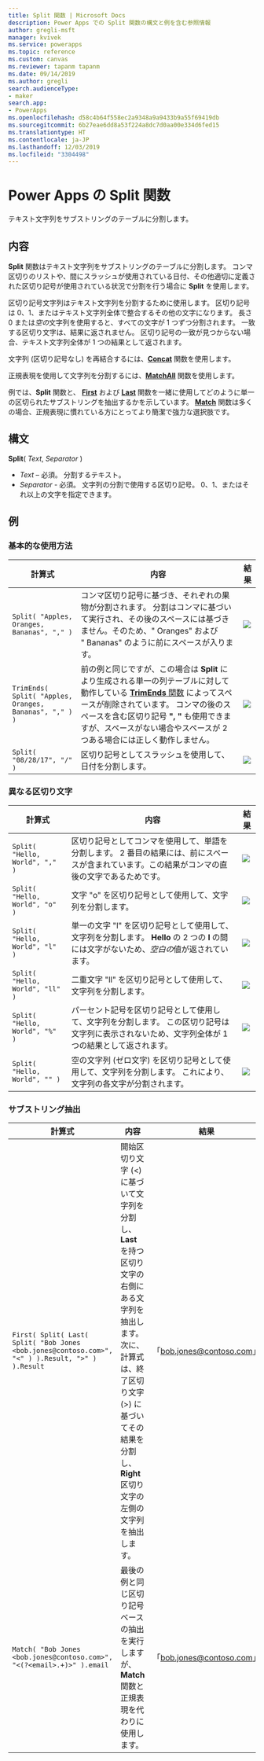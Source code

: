 ```yaml
---
title: Split 関数 | Microsoft Docs
description: Power Apps での Split 関数の構文と例を含む参照情報
author: gregli-msft
manager: kvivek
ms.service: powerapps
ms.topic: reference
ms.custom: canvas
ms.reviewer: tapanm tapanm
ms.date: 09/14/2019
ms.author: gregli
search.audienceType:
- maker
search.app:
- PowerApps
ms.openlocfilehash: d58c4b64f558ec2a9348a9a9433b9a55f69419db
ms.sourcegitcommit: 6b27eae6dd8a53f224a8dc7d0aa00e334d6fed15
ms.translationtype: HT
ms.contentlocale: ja-JP
ms.lasthandoff: 12/03/2019
ms.locfileid: "3304498"
---
```

# <a name="split-function-in-power-apps"></a>Power Apps の Split 関数
テキスト文字列をサブストリングのテーブルに分割します。

## <a name="description"></a>内容
**Split** 関数はテキスト文字列をサブストリングのテーブルに分割します。  コンマ区切りのリストや、間にスラッシュが使用されている日付、その他適切に定義された区切り記号が使用されている状況で分割を行う場合に **Split** を使用します。  

区切り記号文字列はテキスト文字列を分割するために使用します。  区切り記号は 0、1、またはテキスト文字列全体で整合するその他の文字になります。  長さ 0 または*空の*文字列を使用すると、すべての文字が 1 つずつ分割されます。  一致する区切り文字は、結果に返されません。  区切り記号の一致が見つからない場合、テキスト文字列全体が 1 つの結果として返されます。

文字列 (区切り記号なし) を再結合するには、**[Concat](function-concatenate.md)** 関数を使用します。 
 
正規表現を使用して文字列を分割するには、**[MatchAll](function-ismatch.md)** 関数を使用します。

例では、**Split** 関数と、 **[First](function-first-last.md)** および **[Last](function-first-last.md)** 関数を一緒に使用してどのように単一の区切られたサブストリングを抽出するかを示しています。  **[Match](function-ismatch.md)** 関数は多くの場合、正規表現に慣れている方にとってより簡潔で強力な選択肢です。

## <a name="syntax"></a>構文
**Split**( *Text*, *Separator* )

* *Text* – 必須。  分割するテキスト。
* *Separator* - 必須。  文字列の分割で使用する区切り記号。  0、1、またはそれ以上の文字を指定できます。

## <a name="examples"></a>例

### <a name="basic-usage"></a>基本的な使用方法

| 計算式 | 内容 | 結果 |
| --- | --- | --- |
| `Split( "Apples, Oranges, Bananas", "," )` |コンマ区切り記号に基づき、それぞれの果物が分割されます。  分割はコンマに基づいて実行され、その後のスペースには基づきません。そのため、"&nbsp;Oranges" および "&nbsp;Bananas" のように前にスペースが入ります。 |<style> img { max-width: none; } </style> ![](media/function-split/fruit1.png) |
| `TrimEnds( Split( "Apples, Oranges, Bananas", "," ) )` |前の例と同じですが、この場合は **Split** により生成される単一の列テーブルに対して動作している [**TrimEnds** 関数](function-trim.md) によってスペースが削除されています。 コンマの後のスペースを含む区切り記号 **",&nbsp;"** も使用できますが、スペースがない場合やスペースが 2 つある場合には正しく動作しません。 |<style> img { max-width: none; } </style> ![](media/function-split/fruit2.png) |
| `Split( "08/28/17", "/" )` |区切り記号としてスラッシュを使用して、日付を分割します。 |<style> img { max-width: none; } </style> ![](media/function-split/date.png) |

### <a name="different-delimiters"></a>異なる区切り文字

| 計算式 | 内容 | 結果 |
| --- | --- | --- |
| `Split( "Hello, World", "," )` |区切り記号としてコンマを使用して、単語を分割します。  2 番目の結果には、前にスペースが含まれています。この結果がコンマの直後の文字であるためです。 |<style> img { max-width: none; } </style> ![](media/function-split/comma.png) |
| `Split( "Hello, World", "o" )` |文字 "o" を区切り記号として使用して、文字列を分割します。 |<style> img { max-width: none; } </style> ![](media/function-split/o.png) |
| `Split( "Hello, World", "l" )` |単一の文字 "l" を区切り記号として使用して、文字列を分割します。 **Hello** の 2 つの **l** の間には文字がないため、*空白の*値が返されています。 |<style> img { max-width: none; } </style> ![](media/function-split/l.png) |
| `Split( "Hello, World", "ll" )` |二重文字 "ll" を区切り記号として使用して、文字列を分割します。 |<style> img { max-width: none; } </style> ![](media/function-split/ll.png) |
| `Split( "Hello, World", "%" )` |パーセント記号を区切り記号として使用して、文字列を分割します。 この区切り記号は文字列に表示されないため、文字列全体が 1 つの結果として返されます。 |<style> img { max-width: none; } </style> ![](media/function-split/percent.png) |
| `Split( "Hello, World", "" )` |空の文字列 (ゼロ文字) を区切り記号として使用して、文字列を分割します。 これにより、文字列の各文字が分割されます。 |<style> img { max-width: none; } </style> ![](media/function-split/none.png) |

### <a name="substring-extraction"></a>サブストリング抽出

| 計算式 | 内容 | 結果 |
| --- | --- | --- |
| `First( Split( Last( Split( "Bob Jones <bob.jones@contoso.com>", "<" ) ).Result, ">" ) ).Result` | 開始区切り文字 (<) に基づいて文字列を分割し、**Last** を持つ区切り文字の右側にある文字列を抽出します。  次に、計算式は、終了区切り文字 (>) に基づいてその結果を分割し、**Right** 区切り文字の左側の文字列を抽出します。 | 「bob.jones@contoso.com」 |
| `Match( "Bob Jones <bob.jones@contoso.com>", "<(?<email>.+)>" ).email` | 最後の例と同じ区切り記号ベースの抽出を実行しますが、**Match** 関数と正規表現を代わりに使用します。 | 「bob.jones@contoso.com」 |

